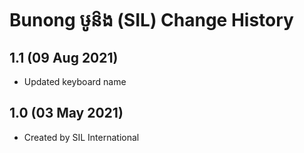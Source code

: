 Bunong ឞូន៝ង (SIL) Change History
=======================

1.1 (09 Aug 2021)
-----------------
* Updated keyboard name

1.0 (03 May 2021)
-----------------

* Created by SIL International
